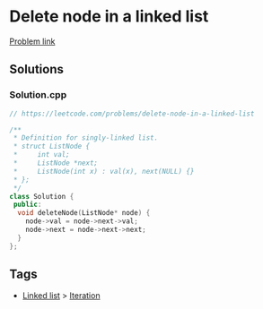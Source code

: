 # Delete node in a linked list

[Problem link](https://leetcode.com/problems/delete-node-in-a-linked-list)

## Solutions


### Solution.cpp
```cpp
// https://leetcode.com/problems/delete-node-in-a-linked-list

/**
 * Definition for singly-linked list.
 * struct ListNode {
 *     int val;
 *     ListNode *next;
 *     ListNode(int x) : val(x), next(NULL) {}
 * };
 */
class Solution {
 public:
  void deleteNode(ListNode* node) {
    node->val = node->next->val;
    node->next = node->next->next;
  }
};
```
## Tags

* [Linked list](/README.md#Linked_list) > [Iteration](/README.md#Linked_list-Iteration)

